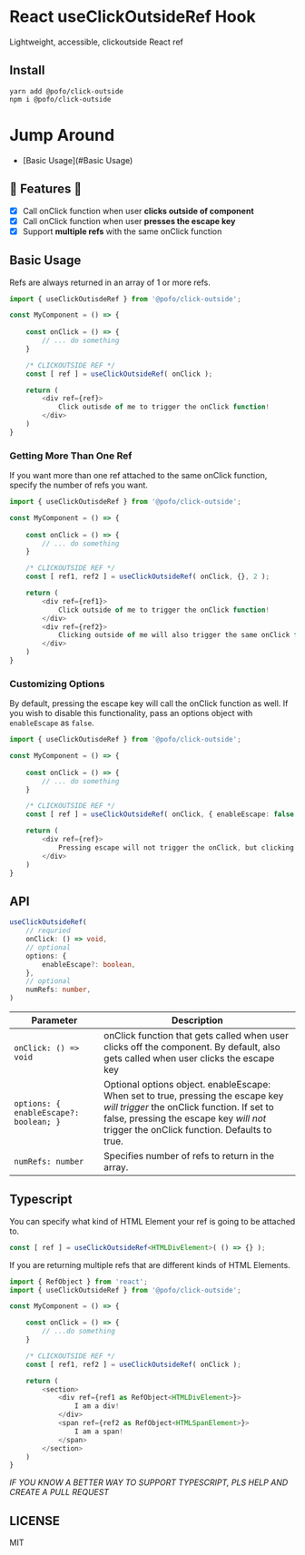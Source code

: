 # React useClickOutsideRef Hook
Lightweight, accessible, clickoutside React ref

## Install
```
yarn add @pofo/click-outside
npm i @pofo/click-outside
```

# Jump Around
- [Basic Usage](#Basic Usage)

## 🚀 Features 🚀
* [x] Call onClick function when user **clicks outside of component**
* [x] Call onClick function when user **presses the escape key**
* [x] Support **multiple refs** with the same onClick function

## Basic Usage
Refs are always returned in an array of 1 or more refs.

```typescript
import { useClickOutisdeRef } from '@pofo/click-outside';

const MyComponent = () => {
    
    const onClick = () => {
        // ... do something
    }

    /* CLICKOUTSIDE REF */
    const [ ref ] = useClickOutsideRef( onClick );

    return (
        <div ref={ref}>
            Click outisde of me to trigger the onClick function!
        </div>
    )
}
```

### Getting More Than One Ref
If you want more than one ref attached to the same onClick function, specify the number of refs you want.

```typescript
import { useClickOutisdeRef } from '@pofo/click-outside';

const MyComponent = () => {
    
    const onClick = () => {
        // ... do something
    }

    /* CLICKOUTSIDE REF */
    const [ ref1, ref2 ] = useClickOutsideRef( onClick, {}, 2 );

    return (
        <div ref={ref1}>
            Click outside of me to trigger the onClick function!
        </div>
        <div ref={ref2}>
            Clicking outside of me will also trigger the same onClick function!
        </div>
    )
}
```

### Customizing Options
By default, pressing the escape key will call the onClick function as well. If you wish to disable this functionality, pass an options object with `enableEscape` as `false`.

```typescript
import { useClickOutisdeRef } from '@pofo/click-outside';

const MyComponent = () => {
    
    const onClick = () => {
        // ... do something
    }

    /* CLICKOUTSIDE REF */
    const [ ref ] = useClickOutsideRef( onClick, { enableEscape: false } );

    return (
        <div ref={ref}>
            Pressing escape will not trigger the onClick, but clicking outside me will!
        </div>
    )
}
```

## API
```typescript
useClickOutsideRef(
    // requried
    onClick: () => void,
    // optional
    options: {
        enableEscape?: boolean,
    },
    // optional
    numRefs: number,
)
```

| Parameter | Description |
| ----------- | ----------- |
| `onClick: () => void` | onClick function that gets called when user clicks off the component. By default, also gets called when user clicks the escape key | 
`options: { enableEscape?: boolean; }` | Optional options object. enableEscape: When set to true, pressing the escape key *will trigger* the onClick function. If set to false, pressing the escape key *will not* trigger the onClick function. Defaults to true. |
`numRefs: number` | Specifies number of refs to return in the array.

## Typescript
You can specify what kind of HTML Element your ref is going to be attached to.

```typescript
const [ ref ] = useClickOutsideRef<HTMLDivElement>( () => {} );
```

If you are returning multiple refs that are different kinds of HTML Elements.

```typescript
import { RefObject } from 'react';
import { useClickOutsideRef } from '@pofo/click-outside';

const MyComponent = () => {

    const onClick = () => {
        // ...do something
    }

    /* CLICKOUTSIDE REF */
    const [ ref1, ref2 ] = useClickOutsideRef( onClick );

    return (
        <section>
            <div ref={ref1 as RefObject<HTMLDivElement>}>
                I am a div!
            </div>
            <span ref={ref2 as RefObject<HTMLSpanElement>}>
                I am a span!
            </span>
        </section>
    )
}
```

*IF YOU KNOW A BETTER WAY TO SUPPORT TYPESCRIPT, PLS HELP AND CREATE A PULL REQUEST*

## LICENSE
MIT